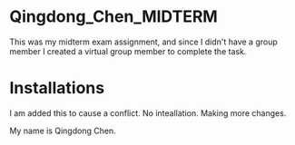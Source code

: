 # Qingdong_Chen_MIDTERM
This was my midterm exam assignment, and since I didn't have a group member I created a virtual group member to complete the task.

# Installations
I am added this to cause a conflict. No inteallation. Making more changes.

My name is Qingdong Chen.
